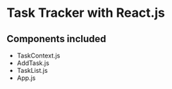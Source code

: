 # Task Tracker with React.js

## Components included
- TaskContext.js
- AddTask.js
- TaskList.js
- App.js